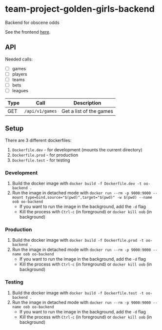 # team-project-golden-girls-backend
Backend for obscene odds

See the frontend [here](https://github.com/EECE3093C/team-project-golden-girls).

## API 

Needed calls:
- [ ] games
- [ ] players
- [ ] teams
- [ ] bets
- [ ] leagues

| Type | Call | Description |
| - | - | - |
| GET | `/api/v1/games` | Get a list of the games|

## Setup

There are 3 different dockerfiles:

1. `Dockerfile.dev` - for development (mounts the current directory) 
2. `Dockerfile.prod` - for production
3. `Dockerfile.test` - for testing

### Development

1. Build the docker image with `docker build -f Dockerfile.dev -t oo-backend .`
2. Run the image in detached mode with `docker run --rm -p 9000:9000 --mount type=bind,source="$(pwd)",target="$(pwd)" -w $(pwd) --name oob oo-backend`
    - If you want to run the image in the background, add the `-d` flag
    - Kill the process with `Ctrl-c` (in foreground) or `docker kill oob` (in background)

### Production

1. Build the docker image with `docker build -f Dockerfile.prod -t oo-backend .`
2. Run the image in detached mode with `docker run --rm -p 9000:9000 --name oob oo-backend`
    - If you want to run the image in the background, add the `-d` flag
    - Kill the process with `Ctrl-c` (in foreground) or `docker kill oob` (in background)

### Testing

1. Build the docker image with `docker build -f Dockerfile.test -t oo-backend .`
2. Run the image in detached mode with `docker run --rm -p 9000:9000 --name oob oo-backend`
    - If you want to run the image in the background, add the `-d` flag
    - Kill the process with `Ctrl-c` (in foreground) or `docker kill oob` (in background)